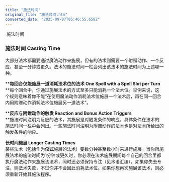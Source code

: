 ```yaml
---
title: "施法时间"
original_file: "施法时间.htm"
converted_date: "2025-09-07T05:46:55.658Z"
---
```


﻿ 施法时间  

### 施法时间 Casting Time

大部分法术都需要通过魔法动作来施展，但有的法术则需要一个附赠动作、一个反应、甚至一分钟或更久。法术的施法时间一栏会列出该法术的施法时间为上述哪一种。

****每回合仅能施展一道消耗法术位的法术 One Spell with a Spell Slot per Turn**  
**每个回合中，你通过施展法术的方式至多只能消耗一个法术位。举例来说，这个规则意味着你不能“在使用魔法动作消耗法术位施展一个法术后，再在同一回合内用附赠动作消耗法术位施展另一道法术”。

****反应与附赠动作的触发 Reaction and Bonus Action Triggers**  
**施法时间注明为反应的法术，其施展是对触发条件的响应，具体条件在法术的施法时间一栏中会列出。一些施法时间注明为附赠动作的法术也是对法术所给出的触发条件的响应。

****长时间施展 Longer Casting Times****  
某些法术（包括作为****仪式****施展的法术）要数分钟甚至数小时来进行施展。当你所施展法术的施法时间为1分钟或更久时，你必须在法术施展期间每个自己的回合里都执行魔法动作来施展该法术，同时还必须保持专注（见术语汇编）。如果你失去专注，则法术失败，不过你并不会因此消耗法术位。如果你想再次施展该法术，则必须重新开始其施法程序。